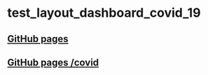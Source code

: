 # test_layout_dashboard_covid_19

## [GitHub pages](https://boriskrasko.github.io/test)
## [GitHub pages /covid](https://boriskrasko.github.io/test/covid)

